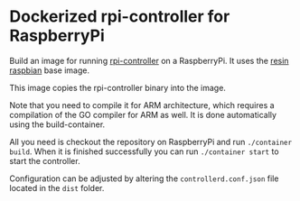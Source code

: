 Dockerized rpi-controller for RaspberryPi
=========================================

Build an image for running [rpi-controller](https://github.com/martyn82/rpi-controller) on a RaspberryPi.
It uses the [resin raspbian](https://registry.hub.docker.com/u/resin/rpi-raspbian) base image.

This image copies the rpi-controller binary into the image.

Note that you need to compile it for ARM architecture, which requires a compilation of the GO compiler for ARM as
well. It is done automatically using the build-container.

All you need is checkout the repository on RaspberryPi and run ```./container build```. When it is finished successfully
you can run ```./container start``` to start the controller.

Configuration can be adjusted by altering the ```controllerd.conf.json``` file located in the ```dist``` folder.
